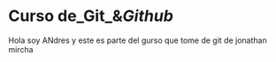 # Curso de_Git_&_Github_

Hola soy ANdres y este es parte del gurso que tome de git de jonathan mircha